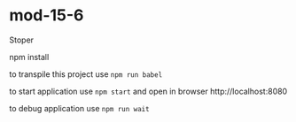 # mod-15-6
Stoper

npm install

to transpile this project use `npm run babel`  

to start application use `npm start` and open in browser http://localhost:8080

to debug application use `npm run wait`
